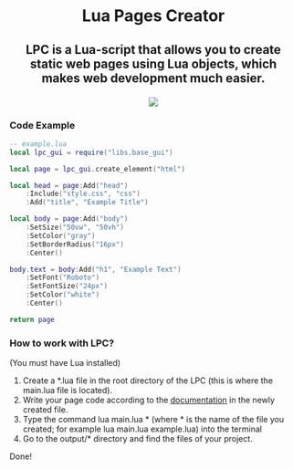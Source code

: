 <h1 align="center">Lua Pages Creator</h1>
<h2 align="center">

LPC is a Lua-script that allows you to create static web pages using Lua objects, which makes web development much easier.

<img src="https://img.shields.io/badge/LUA POWERED-2C2D72?style=for-the-badge&logo=lua&logoColor=white">
</h2>

### Code Example

```lua
-- example.lua
local lpc_gui = require("libs.base_gui")

local page = lpc_gui.create_element("html")

local head = page:Add("head")
    :Include("style.css", "css")
    :Add("title", "Example Title")

local body = page:Add("body")
    :SetSize("50vw", "50vh")
    :SetColor("gray")
    :SetBorderRadius("16px")
    :Center()

body.text = body:Add("h1", "Example Text")
    :SetFont("Roboto")
    :SetFontSize("24px")
    :SetColor("white")
    :Center()

return page
```

### How to work with LPC?
(You must have Lua installed)

1. Create a *.lua file in the root directory of the LPC (this is where the main.lua file is located).
2. Write your page code according to the [documentation](DOCS.md) in the newly created file.
3. Type the command lua main.lua * (where * is the name of the file you created; for example lua main.lua example.lua) into the terminal
4. Go to the output/* directory and find the files of your project.

Done!